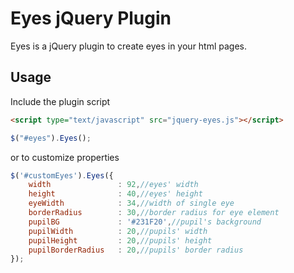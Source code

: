 # Eyes jQuery Plugin

Eyes is a jQuery plugin to create eyes in your html pages.

## Usage

Include the plugin script

``` html
<script type="text/javascript" src="jquery-eyes.js"></script>
```

``` js
$("#eyes").Eyes();
```
  
or to customize properties

``` js
$('#customEyes').Eyes({
	width				: 92,//eyes' width
	height			  	: 40,//eyes' height
	eyeWidth		  	: 34,//width of single eye
	borderRadius		: 30,//border radius for eye element
	pupilBG				: '#231F20',//pupil's background
	pupilWidth			: 20,//pupils' width
	pupilHeight		  	: 20,//pupils' height
	pupilBorderRadius 	: 20,//pupils' border radius
});


```
